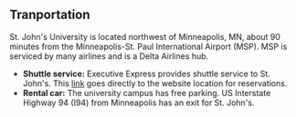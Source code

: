 ## Tranportation

St. John's University is located northwest of Minneapolis, MN, about 90 minutes from the Minneapolis-St. Paul International Airport (MSP).  MSP is serviced by many airlines and is a Delta Airlines hub.

- **Shuttle service:** Executive Express provides shuttle service to St. John's.  This [link](https://www.executiveexpress.biz/city/st.-johns-university) goes directly to the website location for reservations.
- **Rental car:** The university campus has free parking.  US Interstate Highway 94 (I94) from Minneapolis has an exit for St. John's.
